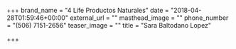 +++
brand_name = "4 Life Productos Naturales"
date = "2018-04-28T01:59:46+00:00"
external_url = ""
masthead_image = ""
phone_number = "(506) 7151-2656"
teaser_image = ""
title = "Sara Baltodano Lopez"

+++
